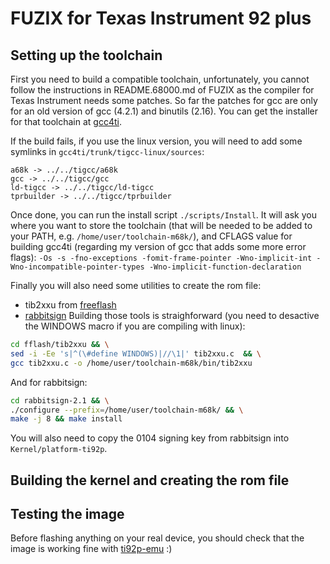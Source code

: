 # FUZIX for Texas Instrument 92 plus

## Setting up the toolchain

First you need to build a compatible toolchain, unfortunately, you cannot follow the instructions in README.68000.md of FUZIX as the compiler for Texas Instrument needs some patches. So far the patches for gcc are only for an old version of gcc (4.2.1) and binutils (2.16). You can get the installer for that toolchain at [gcc4ti].

If the build fails, if you use the linux version, you will need to add some symlinks in `gcc4ti/trunk/tigcc-linux/sources`:
```
a68k -> ../../tigcc/a68k
gcc -> ../../tigcc/gcc
ld-tigcc -> ../../tigcc/ld-tigcc
tprbuilder -> ../../tigcc/tprbuilder
```

Once done, you can run the install script `./scripts/Install`. It will ask you where you want to store the toolchain (that will be needed to be added to your PATH, e.g. `/home/user/toolchain-m68k/`), and CFLAGS value for building gcc4ti (regarding my version of gcc that adds some more error flags):
`-Os -s -fno-exceptions -fomit-frame-pointer -Wno-implicit-int -Wno-incompatible-pointer-types -Wno-implicit-function-declaration`

Finally you will also need some utilities to create the rom file:
- tib2xxu from [freeflash]
- [rabbitsign]
Building those tools is straighforward (you need to desactive the WINDOWS macro if you are compiling with linux):
```bash
cd fflash/tib2xxu && \
sed -i -Ee 's|^(\#define WINDOWS)|//\1|' tib2xxu.c  && \
gcc tib2xxu.c -o /home/user/toolchain-m68k/bin/tib2xxu
```
And for rabbitsign:
```bash
cd rabbitsign-2.1 && \
./configure --prefix=/home/user/toolchain-m68k/ && \
make -j 8 && make install
```

You will also need to copy the 0104 signing key from rabbitsign into `Kernel/platform-ti92p`.

##  Building the kernel and creating the rom file


## Testing the image

Before flashing anything on your real device, you should check that the image is working fine with [ti92p-emu] :)


[gcc4ti]: https://github.com/debrouxl/gcc4ti
[freeflash]: https://www.ticalc.org/archives/files/fileinfo/368/36829.html
[rabbitsign]: https://www.ticalc.org/archives/files/fileinfo/383/38392.html
[ti92p-emu]: https://tiplanet.org/pad_ti68k_emu/
